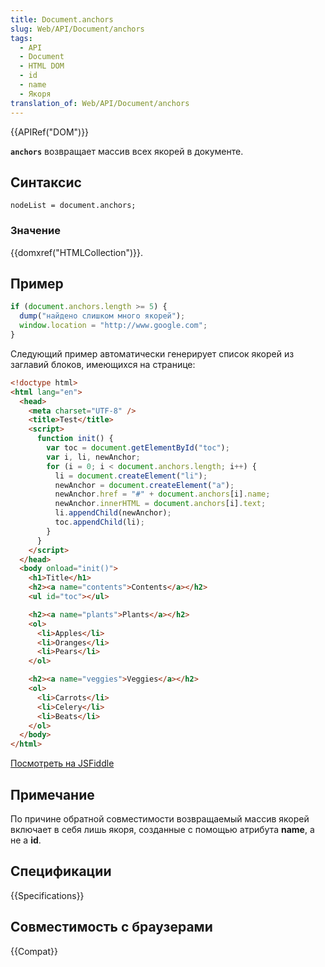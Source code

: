 ```yaml
---
title: Document.anchors
slug: Web/API/Document/anchors
tags:
  - API
  - Document
  - HTML DOM
  - id
  - name
  - Якоря
translation_of: Web/API/Document/anchors
---
```


{{APIRef("DOM")}}

**`anchors`** возвращает массив всех якорей в документе.

## Синтаксис

```
nodeList = document.anchors;
```

### Значение

{{domxref("HTMLCollection")}}.

## Пример

```js
if (document.anchors.length >= 5) {
  dump("найдено слишком много якорей");
  window.location = "http://www.google.com";
}
```

Следующий пример автоматически генерирует список якорей из заглавий блоков, имеющихся на странице:

```html
<!doctype html>
<html lang="en">
  <head>
    <meta charset="UTF-8" />
    <title>Test</title>
    <script>
      function init() {
        var toc = document.getElementById("toc");
        var i, li, newAnchor;
        for (i = 0; i < document.anchors.length; i++) {
          li = document.createElement("li");
          newAnchor = document.createElement("a");
          newAnchor.href = "#" + document.anchors[i].name;
          newAnchor.innerHTML = document.anchors[i].text;
          li.appendChild(newAnchor);
          toc.appendChild(li);
        }
      }
    </script>
  </head>
  <body onload="init()">
    <h1>Title</h1>
    <h2><a name="contents">Contents</a></h2>
    <ul id="toc"></ul>

    <h2><a name="plants">Plants</a></h2>
    <ol>
      <li>Apples</li>
      <li>Oranges</li>
      <li>Pears</li>
    </ol>

    <h2><a name="veggies">Veggies</a></h2>
    <ol>
      <li>Carrots</li>
      <li>Celery</li>
      <li>Beats</li>
    </ol>
  </body>
</html>
```

[Посмотреть на JSFiddle](https://jsfiddle.net/S4yNp)

## Примечание

По причине обратной совместимости возвращаемый массив якорей включает в себя лишь якоря, созданные с помощью атрибута **name**, а не а **id**.

## Спецификации

{{Specifications}}

## Совместимость с браузерами

{{Compat}}
